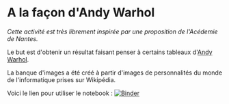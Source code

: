 # A la façon d'Andy Warhol

*Cette activité est très librement inspirée par une proposition de l'Acédemie de Nantes.*

Le but est d'obtenir un résultat faisant penser à certains tableaux d'[Andy Warhol](https://www.qwant.com/?q=andy%20warhol%20oeuvre&t=images).

La banque d'images a été créé à partir d'images de personnalités du monde de l'informatique prises sur Wikipédia.




Voici le lien pour utiliser le notebook : [![Binder](https://mybinder.org/badge_logo.svg)](https://mybinder.org/v2/gh/lebonprof/A_la_facon_d_Andy_Warhol/HEAD)
